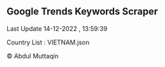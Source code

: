 

## Google Trends Keywords Scraper 
 
Last Update 14-12-2022 , 13:59:39

Country List :
VIETNAM.json



© Abdul Muttaqin 
